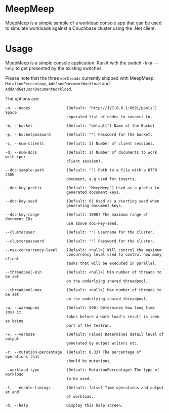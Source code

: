 # MeepMeep #
MeepMeep is a simple sample of a workload console app that can be used to simulate workloads against a Couchbase cluster using the .Net client.

# Usage #
MeepMeep is a simple console application. Run it with the switch `-h` or `--help` to get presented by the existing switches.

Please note that the three `workloads` currently shipped with MeepMeep: `MutationPercentage`, `AddJsonDocumentWorkload` and  `AddAndGetJsonDocumentWorkload`.

The options are:

    -n, --nodes                (Default: "http://127.0.0.1:8091/pools") Space
                               separated list of nodes to connect to.

    -b, --bucket               (Default: "default") Name of the Bucket

    -p, --bucketpassword       (Default: "") Password for the bucket.

    -c, --num-clients          (Default: 1) Number of client sessions.

    -d, --num-docs             (Default: 1) Number of documents to work with (per
                               client session).

    --doc-sample-path          (Default: "") Path to a file with a UTF8 JSON
                               document, e.g used for inserts.

    --doc-key-prefix           (Default: "MeepMeep") Used as a prefix to
                               generated document keys.

    --doc-key-seed             (Default: 0) Used as a starting seed when
                               generating document keys.

    --doc-key-range            (Default: 1000) The maximum range of document IDs
                               use above doc-key-seed.

    --clusteruser              (Default: "") Username for the cluster.

    --clusterpassword          (Default: "") Password for the cluster.

    --max-concurrency-level    (Default: <null>) Will control the maximum
                               concurrency level used to control how many client
                               tasks that will be executed in parallel.

    --threadpool-min           (Default: <null>) Min number of threads to be set
                               on the underlying shared threadpool.

    --threadpool-max           (Default: <null>) Max number of threads to be set
                               on the underlying shared threadpool.

    -w, --warmup-ms            (Default: 500) Determines how long time (ms) it
                               takes before a work load's result is seen as being
                               part of the testrun.

    -v, --verbose              (Default: False) Determines detail level of output
                               generated by output writers etc.

    -r, --mutation-percentage  (Default: 0.33) The percentage of operations that
                               should be mutations.

    --workload-type            (Default: MutationPercentage) The type of workload
                               to be used.

    -t, --enable-timings       (Default: false) Time operations and output at end
                               of workload.

    -h, --help                 Display this help screen.
